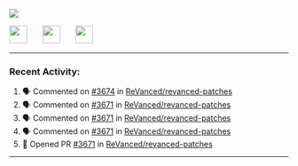 <p align="left">
  <!-- Typing SVG by DenverCoder1 - https://github.com/DenverCoder1/readme-typing-svg -->
  <a href="https://github.com/DenverCoder1/readme-typing-svg">
    <img src="https://readme-typing-svg.demolab.com/?lines=Hello%2E%2E%2E;Im%20Zain;&font=Fira%20Code&center=false&width=440&height=45&color=00FFFF&vCenter=true&pause=1000&size=22" /></a>
</p>

<p align="left">
  <a href="https://www.youtube.com/@zainarbani"><img width="32px" src="https://www.freeiconspng.com/uploads/youtube-subscribe-png-youtube-subscribe-to-5.png"/></a>
  &#8287;&#8287;&#8287;&#8287;&#8287;
  <a href="mailto:zaintsyariev@gmail.com"><img width="32px" src="https://www.freeiconspng.com/uploads/email-icon--100-flat-vol-2-iconset--graphicloads-18.png"/></a>
  &#8287;&#8287;&#8287;&#8287;&#8287;
  <a href="https://t.me/AnotherZain"><img width="32px" src="https://www.freeiconspng.com/uploads/telegram-icon-1.png"></a>
</p>

---

<h3>Recent Activity:</h3>

<!-- https://github.com/jamesgeorge007/github-activity-readme -->
<!--START_SECTION:activity-->
1. 🗣 Commented on [#3674](https://github.com/ReVanced/revanced-patches/pull/3674#issuecomment-2365441886) in [ReVanced/revanced-patches](https://github.com/ReVanced/revanced-patches)
2. 🗣 Commented on [#3671](https://github.com/ReVanced/revanced-patches/pull/3671#issuecomment-2365426559) in [ReVanced/revanced-patches](https://github.com/ReVanced/revanced-patches)
3. 🗣 Commented on [#3671](https://github.com/ReVanced/revanced-patches/pull/3671#issuecomment-2365269069) in [ReVanced/revanced-patches](https://github.com/ReVanced/revanced-patches)
4. 🗣 Commented on [#3671](https://github.com/ReVanced/revanced-patches/pull/3671#issuecomment-2365266809) in [ReVanced/revanced-patches](https://github.com/ReVanced/revanced-patches)
5. 💪 Opened PR [#3671](https://github.com/ReVanced/revanced-patches/pull/3671) in [ReVanced/revanced-patches](https://github.com/ReVanced/revanced-patches)
<!--END_SECTION:activity-->

---

